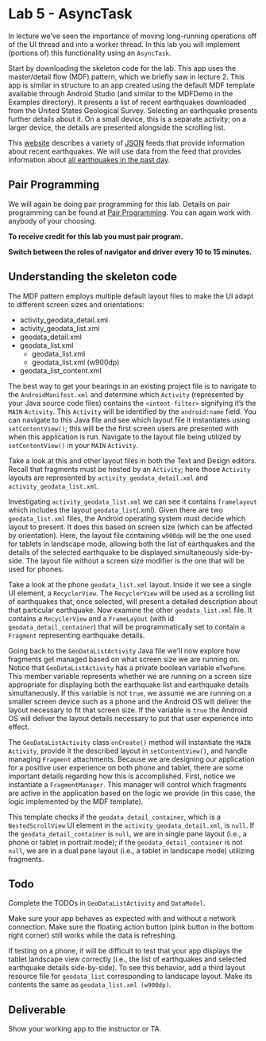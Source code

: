 # Lab 5 - AsyncTask

In lecture we've seen the importance of moving long-running operations off of the UI thread and into a worker thread. In this lab you will implement (portions of) this functionality using an ```AsyncTask```.

Start by downloading the skeleton code for the lab.  This app uses the master/detail flow (MDF) pattern, which we briefly saw in lecture 2. This app is similar in structure to an app created using the default MDF template available through Android Studio (and similar to the MDFDemo in the Examples directory). It presents a list of recent earthquakes downloaded from the United States Geological
Survey.  Selecting an earthquake presents further details about it. On a small device, this is a separate activity; on a larger device, the details are presented alongside the scrolling list.

This [website](https://earthquake.usgs.gov/earthquakes/feed/v1.0/geojson.php) describes a variety of [JSON](http://www.json.org/) feeds that provide information about recent earthquakes. We will use data from the feed that provides information about [all earthquakes in the past day](https://earthquake.usgs.gov/earthquakes/feed/v1.0/summary/all_day.geojson).

## Pair Programming

We will again be doing pair programming for this lab.  Details on pair programming can be found at [Pair Programming](../docs/PAIR_PROGRAMMING.md).  You can again work with anybody of your choosing.

**To receive credit for this lab you must pair program.**

**Switch between the roles of navigator and driver every 10 to 15
minutes.**

## Understanding the skeleton code

The MDF pattern employs multiple default layout files to make the UI
adapt to different screen sizes and orientations:

* activity_geodata_detail.xml
* activity_geodata_list.xml
* geodata_detail.xml
* geodata_list.xml
  * geodata_list.xml
  * geodata_list.xml (w900dp)
* geodata_list_content.xml


The best way to get your bearings in an existing project file is to navigate to the ```AndroidManifest.xml``` and determine which ```Activity``` (represented by your Java source code files) contains the ```<intent-filter>``` signifying it’s the ```MAIN``` ```Activity```. This ```Activity``` will be identified by the ```android:name``` field.  You can navigate to this Java file and see which layout file it instantiates using ```setContentView()```; this will be the first screen users are presented with when this application is run. Navigate to the layout file being utilized by ```setContentView()``` in your ```MAIN``` ```Activity```.

Take a look at this and other layout files in both the Text and Design editors.  Recall that fragments must be hosted by an ```Activity```; here those ```Activity``` layouts are represented by ```activity_geodata_detail.xml``` and ```activity_geodata_list.xml```.

Investigating ```activity_geodata_list.xml``` we can see it contains ```framelayout``` which includes the layout ```geodata_list```(.xml). Given there are two ```geodata_list.xml``` files, the Android operating system must decide which layout to present. It does this based on screen size (which can be affected by orientation). Here, the layout file containing ```w900dp``` will be the one used for tablets in landscape mode, allowing both the list of earthquakes and the details of the selected earthquake to be displayed simultaneously side-by-side. The layout file without a screen size modifier is the one that will be used for phones.

Take a look at the phone ```geodata_list.xml``` layout. Inside it we see a single UI element, a ```RecyclerView```. The ```RecyclerView``` will be used as a scrolling list of earthquakes that, once selected, will present a detailed description about that particular earthquake. Now examine the other ```geodata_list.xml``` file. It contains a ```RecyclerView``` and a ```FrameLayout``` (with id ```geodata_detail_container```) that will be programmatically set to contain a ```Fragment``` representing earthquake details.

Going back to the ```GeoDataListActivity``` Java file we'll now explore how fragments get managed based on what screen size we are running on. Notice that ```GeoDataListActivity``` has a private boolean variable ```mTwoPane```. This member variable represents whether we are running on a screen size appropriate for displaying both the earthquake list and earthquake details simultaneously. If
this variable is not ```true```, we assume we are running on a smaller screen device such as a phone and the Android OS will deliver the layout necessary to fit that screen size. If the variable is ```true``` the Android OS will deliver the layout details necessary to put that user experience into effect.

The ```GeoDataListActivity``` class ```onCreate()``` method will instantiate the ```MAIN``` ```Activity```, provide it the described layout in ```setContentView()```, and handle managing ```Fragment``` attachments. Because we are designing our application for a positive user experience on both phone and tablet, there are some important details regarding how this is accomplished. First, notice we instantiate a ```FragmentManager```. This manager will control which fragments are active in the application based on the logic we provide
(in this case, the logic implemented by the MDF template).

This template checks if the ```geodata_detail_container```, which is a ```NestedScrollView``` UI element in the ```activity_geodata_detail.xml```, is ```null```. If the ```geodata_detail_container``` is ```null```, we are in single pane layout (i.e., a phone or tablet in portrait mode); if the ```geodata_detail_container``` is not ```null```, we are in a dual pane layout (i.e., a tablet in landscape mode) utilizing fragments.

## Todo

Complete the TODOs in ```GeoDataListActivity``` and ```DataModel```.

Make sure your app behaves as expected with and without a network connection. Make sure the floating action button (pink button in the bottom right corner) still works while the data is refreshing.

If testing on a phone, it will be difficult to test that your app displays the tablet landscape view correctly (i.e., the list of earthquakes and selected earthquake details side-by-side). To see this behavior, add a third layout resource file for ```geodata_list``` corresponding to landscape layout. Make its contents the same as ```geodata_list.xml (w900dp)```.


## Deliverable

Show your working app to the instructor or TA.
